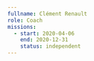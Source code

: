 ```yaml
---
fullname: Clément Renault
role: Coach
missions:
  - start: 2020-04-06
    end: 2020-12-31
    status: independent
---
```

